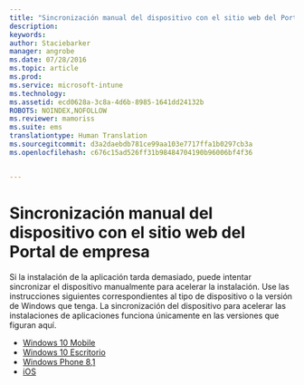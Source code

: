 ```yaml
---
title: "Sincronización manual del dispositivo con el sitio web del Portal de empresa | Microsoft Intune"
description: 
keywords: 
author: Staciebarker
manager: angrobe
ms.date: 07/28/2016
ms.topic: article
ms.prod: 
ms.service: microsoft-intune
ms.technology: 
ms.assetid: ecd0628a-3c8a-4d6b-8985-1641dd24132b
ROBOTS: NOINDEX,NOFOLLOW
ms.reviewer: mamoriss
ms.suite: ems
translationtype: Human Translation
ms.sourcegitcommit: d3a2daebdb781ce99aa103e7717ffa1b0297cb3a
ms.openlocfilehash: c676c15ad526ff31b98484704190b96006bf4f36


---
```



# Sincronización manual del dispositivo con el sitio web del Portal de empresa

Si la instalación de la aplicación tarda demasiado, puede intentar sincronizar el dispositivo manualmente para acelerar la instalación. Use las instrucciones siguientes correspondientes al tipo de dispositivo o la versión de Windows que tenga. La sincronización del dispositivo para acelerar las instalaciones de aplicaciones funciona únicamente en las versiones que figuran aquí.

* [Windows 10 Mobile](sync-your-device-manually-windows.md#windows-10-mobile)
* [Windows 10 Escritorio](sync-your-device-manually-windows.md#windows-10-desktop)
* [Windows Phone 8,1](sync-your-device-manually-windows.md#windows-phone-8-1)
* [iOS](sync-your-device-manually-ios.md)



<!--HONumber=Aug16_HO4-->



